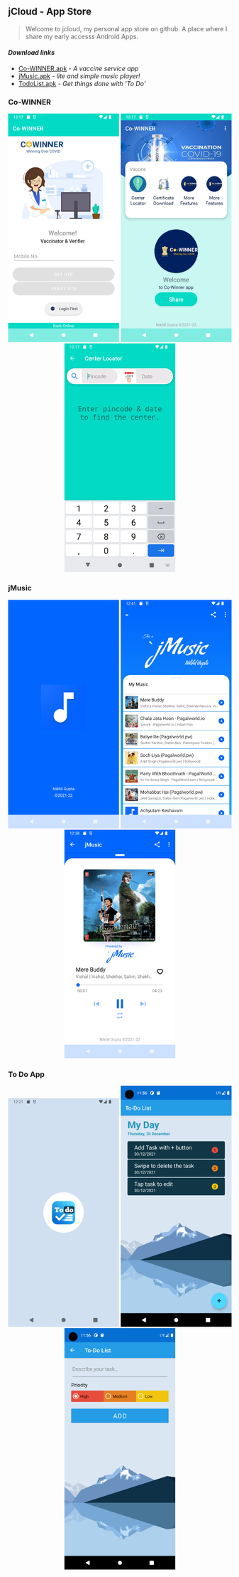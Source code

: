 ## jCloud - App Store

> Welcome to jcloud,
> my personal app store on github.
> A place where I share my early accesss Android Apps.

#### _Download links_
- [Co-WINNER.apk](https://github.com/Nikhil-Gupta-ind/jCloud/raw/master/Co-WINNER/Co-WINNER%201.5.0.apk) - _A vaccine service app_
- [jMusic.apk](https://github.com/Nikhil-Gupta-ind/jCloud/raw/master/jMusic/jMusic%201.5.0.apk) - _lite and simple music player!_
- [TodoList.apk](https://github.com/Nikhil-Gupta-ind/jCloud/raw/master/ToDo%20App/To%20do%20List.apk) - _Get things done with 'To Do'_

### Co-WINNER
<p align="center">
  <img src="https://github.com/Nikhil-Gupta-ind/jCloud/blob/master/Co-WINNER/Screenshot_01.png" width="250" title="Login for certificate">
  <img src="https://github.com/Nikhil-Gupta-ind/jCloud/blob/master/Co-WINNER/Screenshot_02.png" width="250" title="Home Screen">
  <img src="https://github.com/Nikhil-Gupta-ind/jCloud/blob/master/Co-WINNER/Screenshot_03.png" width="250" title="Vaccine finder">
</p>

### jMusic
<p align="center">
  <img src="https://github.com/Nikhil-Gupta-ind/jCloud/blob/master/jMusic/Screenshot_01.png" width="250" title="JMusic">
  <img src="https://github.com/Nikhil-Gupta-ind/jCloud/blob/master/jMusic/Screenshot_02.png" width="250" title="Home Screen">
  <img src="https://github.com/Nikhil-Gupta-ind/jCloud/blob/master/jMusic/Screenshot_03.png" width="250" title="Player Screen" alt="Player Screen">
</p>

### To Do App
<p align="center">
  <img src="https://github.com/Nikhil-Gupta-ind/jCloud/blob/master/ToDo%20App/Screenshot_1.png" width="250" title="To Do">
  <img src="https://github.com/Nikhil-Gupta-ind/jCloud/blob/master/ToDo%20App/Screenshot_2.png" width="250" title="Task">
  <img src="https://github.com/Nikhil-Gupta-ind/jCloud/blob/master/ToDo%20App/Screenshot_3.png" width="250" title="Add Tasks" alt="Add Tasks">
</p>
